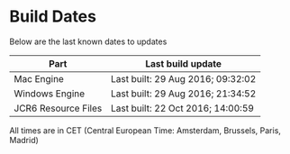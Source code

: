 # Build Dates

Below are the last known dates to updates

Part | Last build update
-----|-----
Mac Engine | Last built: 29 Aug 2016; 09:32:02
Windows Engine | Last built: 29 Aug 2016; 21:34:52
JCR6 Resource Files | Last built: 22 Oct 2016; 14:00:59
All times are in CET (Central European Time: Amsterdam, Brussels, Paris, Madrid)



